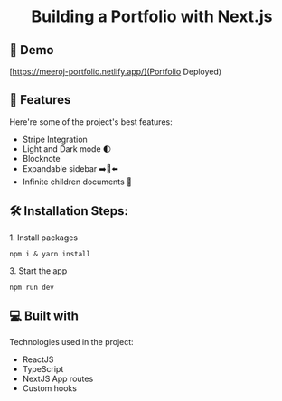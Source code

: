 <h1 align="center" id="title">Building a Portfolio with Next.js </h1>



<h2>🚀 Demo</h2>

[https://meeroj-portfolio.netlify.app/](Portfolio Deployed)

  
  
<h2>🧐 Features</h2>

Here're some of the project's best features:

*   Stripe Integration
*   Light and Dark mode 🌓
*   Blocknote
*   Expandable sidebar ➡️🔀⬅️
*   Infinite children documents 🌲

<h2>🛠️ Installation Steps:</h2>

<p>1. Install packages</p>

```
npm i & yarn install
```




<p>3. Start the app</p>

```
npm run dev
```

  
  
<h2>💻 Built with</h2>

Technologies used in the project:

*   ReactJS
*   TypeScript
*   NextJS App routes
*   Custom hooks